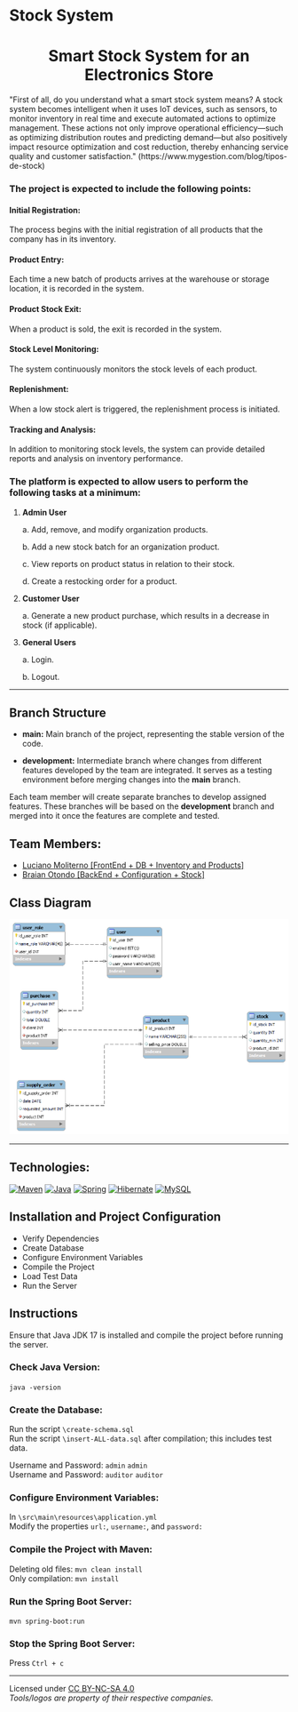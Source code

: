 # Stock System

<div align="center">
<h1>Smart Stock System for an Electronics Store</h1>
</div>
"First of all, do you understand what a smart stock system means? A stock system becomes intelligent when it uses IoT devices, such as sensors, to monitor inventory in real time and execute automated actions to optimize management. These actions not only improve operational efficiency—such as optimizing distribution routes and predicting demand—but also positively impact resource optimization and cost reduction, thereby enhancing service quality and customer satisfaction."
(https://www.mygestion.com/blog/tipos-de-stock)

### The project is expected to include the following points:
#### Initial Registration:

The process begins with the initial registration of all products that the company has in its inventory.

#### Product Entry:

Each time a new batch of products arrives at the warehouse or storage location, it is recorded in the system.

#### Product Stock Exit:

When a product is sold, the exit is recorded in the system.

#### Stock Level Monitoring:

The system continuously monitors the stock levels of each product.

#### Replenishment:

When a low stock alert is triggered, the replenishment process is initiated.

#### Tracking and Analysis:

In addition to monitoring stock levels, the system can provide detailed reports and analysis on inventory performance.

### The platform is expected to allow users to perform the following tasks at a minimum:
1. **Admin User**
   
    a. Add, remove, and modify organization products.
   
    b. Add a new stock batch for an organization product.
   
    c. View reports on product status in relation to their stock.
   
    d. Create a restocking order for a product.
   
2. **Customer User**
   
    a. Generate a new product purchase, which results in a decrease in stock (if applicable).
   
3. **General Users**
   
    a. Login.
   
    b. Logout.

---
## Branch Structure
- **main:**
Main branch of the project, representing the stable version of the code.

- **development:**
Intermediate branch where changes from different features developed by the team are integrated. It serves as a testing environment before merging changes into the **main** branch.

Each team member will create separate branches to develop assigned features. These branches will be based on the **development** branch and merged into it once the features are complete and tested.

## Team Members:
- [Luciano Moliterno [FrontEnd + DB + Inventory and Products]](https://github.com/LucianoMoliterno)
- [Braian Otondo [BackEnd + Configuration + Stock]](https://github.com/BraianOtondo)

## Class Diagram
<img src="stock_system_ERD.png" title="UML Class Diagram">

---

## Technologies:
[![Maven](https://skillicons.dev/icons?i=maven)](https://maven.apache.org/)
[![Java](https://skillicons.dev/icons?i=java)](https://www.oracle.com/java/technologies/javase/jdk17-archive-downloads.html)
[![Spring](https://skillicons.dev/icons?i=spring)](https://spring.io/projects/spring-boot)
[![Hibernate](https://skillicons.dev/icons?i=hibernate)](https://hibernate.org/)
[![MySQL](https://skillicons.dev/icons?i=mysql)](https://www.mysql.com/)

## Installation and Project Configuration
- Verify Dependencies
- Create Database
- Configure Environment Variables
- Compile the Project
- Load Test Data
- Run the Server

## Instructions

Ensure that Java JDK 17 is installed and compile the project before running the server.

### Check Java Version:
`java -version`

### Create the Database:
Run the script `\create-schema.sql`  
Run the script `\insert-ALL-data.sql` after compilation; this includes test data.

Username and Password: `admin` `admin`  
Username and Password: `auditor` `auditor`

### Configure Environment Variables:
In `\src\main\resources\application.yml`  
Modify the properties `url:`, `username:`, and `password:`

### Compile the Project with Maven:
Deleting old files: `mvn clean install`  
Only compilation: `mvn install`

### Run the Spring Boot Server:
`mvn spring-boot:run`

### Stop the Spring Boot Server:
Press `Ctrl + c`

---

Licensed under [CC BY-NC-SA 4.0](https://creativecommons.org/licenses/by-nc-sa/4.0/)  
*Tools/logos are property of their respective companies.*
